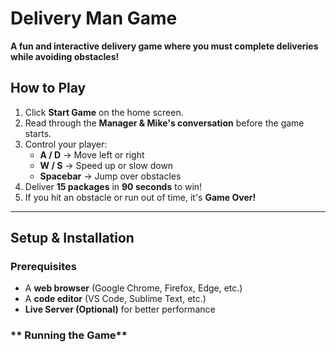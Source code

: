 # Delivery Man Game

**A fun and interactive delivery game where you must complete deliveries while avoiding obstacles!**

## How to Play
1. Click **Start Game** on the home screen.
2. Read through the **Manager & Mike's conversation** before the game starts.
3. Control your player:
   - **A / D** → Move left or right
   - **W / S** → Speed up or slow down
   - **Spacebar** → Jump over obstacles
4. Deliver **15 packages** in **90 seconds** to win!
5. If you hit an obstacle or run out of time, it's **Game Over!**

---

## **Setup & Installation**
### **Prerequisites**
- A **web browser** (Google Chrome, Firefox, Edge, etc.)
- A **code editor** (VS Code, Sublime Text, etc.)
- **Live Server (Optional)** for better performance

### ** Running the Game**
